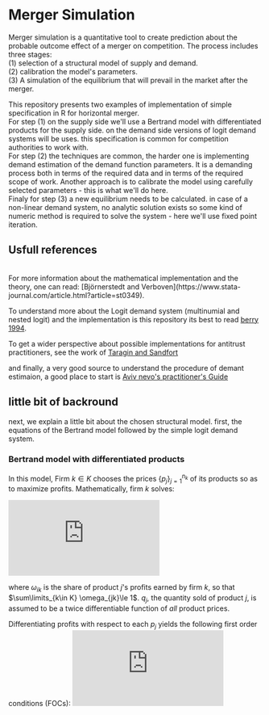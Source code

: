 # Merger Simulation   
Merger simulation is a quantitative tool to create prediction about the 
probable outcome effect of a merger on competition. 
The process includes three stages:  
(1) selection of a structural model of supply
and demand.  
(2) calibration the model's parameters.  
(3) A simulation of the equilibrium that will prevail in the market after the merger.  
  
This repository presents two examples of implementation of simple specification in R for 
horizontal merger.   
For step (1) on the supply side we'll use a Bertrand model with
differentiated products for the supply side. on the demand side versions of logit demand
systems will be uses. this specification is common for competition authorities to work with.  
For step (2) the techniques are common, the harder one is implementing demand estimation of the demand function parameters. It is a demanding process both in terms of the required data and in terms of the required scope of work. Another approach is to calibrate the model using carefully selected parameters - this is what we'll do here.   
Finaly for step (3) a new equilibrium needs to be calculated. in case of a non-linear 
demand system, no analytic solution exists so some kind of numeric method is required 
to solve the system - here we'll use fixed point iteration. 


  
## Usfull references
</br>
For more information about the mathematical implementation and the theory, one can read: 
[Björnerstedt and Verboven](https://www.stata-journal.com/article.html?article=st0349).
  
To understand more about the Logit demand system (multinumial and nested logit) and 
the implementation is this repository its best to read [berry 1994](https://www.jstor.org/stable/2555829#metadata_info_tab_contents).
  
To get a wider perspective about possible implementations for antitrust practitioners,
see the work of [Taragin and Sandfort](https://cran.r-project.org/web/packages/antitrust/index.html)

and finally, a very good source to understand the procedure of demant estimaion,
a good place to start is [Aviv nevo's practitioner's Guide](https://onlinelibrary.wiley.com/doi/abs/10.1111/j.1430-9134.2000.00513.x)

## little bit of backround 
next, we explain a little bit about the chosen structural model. first, the equations 
of the Bertrand model followed by the simple logit demand system.

### Bertrand model with differentiated products  

In this model, Firm $k \in K$ chooses the prices $\{p_j\}_{j=1}^{n_k}$ of its
products so as to maximize profits. Mathematically, firm $k$ solves:

![](https://latex.codecogs.com/gif.latex?%5Cbegin%7Balign*%7D%20%5Cmax_%7B%5C%7Bp_j%5C%7D_%7Bj%3D1%7D%5E%7Bn_k%7D%7D%20%26%5Csum_%7Bj%3D1%7D%5E%7Bn_k%7D%28%5Comega_%7Bjk%7D%29%28p_j%20-%20c_j%29q_j%2C%20%5Cend%7Balign*%7D)


where $\omega_{ik}$ is the share of product $j$'s profits earned by firm $k$,
so that $\sum\limits_{k\in K} \omega_{jk}\le 1$. $q_j$, the quantity sold of product $j$,  is assumed to
be a twice differentiable function of *all* product prices.

Differentiating profits with respect to each $p_j$  yields the following first order conditions (FOCs):
![](https://latex.codecogs.com/gif.latex?%5Cbegin%7Balign*%7D%20%5Cpartial%20p_j%26%5Cequiv%20%5Comega_%7Bjk%7Dq_j%20&plus;%5Csum_%7Bj%3D1%7D%5E%7Bn%7D%5Comega_%7Bjk%7D%28%20p_j%20-%20c_j%29%5Cfrac%7B%5Cpartial%20q_j%7D%7B%5Cpartial%20p_j%7D%3D0%26%20%5Cmbox%7B%20for%20all%20%24j%5Cin%20n_k%24%7D%20%5Cend%7Balign*%7D)
